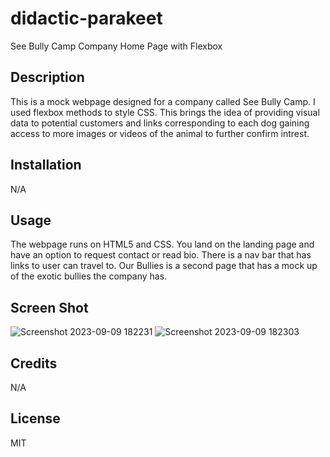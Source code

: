 # didactic-parakeet
See Bully Camp
Company Home Page with Flexbox


## Description

This is a mock webpage designed for a company called See Bully Camp. I used flexbox methods to style CSS. This brings the idea of providing visual data to potential customers and links corresponding to each dog gaining access to more images or videos of the animal to further confirm intrest. 


## Installation

N/A

## Usage
The webpage runs on HTML5 and CSS. You land on the landing page and have an option to request contact or read bio. There is a nav bar that has links to user can travel to. Our Bullies is a second page that has a mock up of the exotic bullies the company has. 

## Screen Shot
![Screenshot 2023-09-09 182231](https://github.com/abisinchan/didactic-parakeet/assets/132783183/d590bca7-0140-4d72-a411-cb0bb2f44683)
![Screenshot 2023-09-09 182303](https://github.com/abisinchan/didactic-parakeet/assets/132783183/e904744b-8fcb-4606-b9b9-38fcb729a0ab)

## Credits
N/A

## License
MIT


